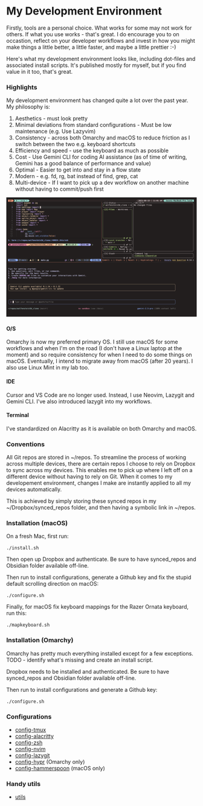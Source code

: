 # My Development Environment

Firstly, tools are a personal choice. What works for some may not work for others. If what you use works - that's great. I do encourage you to on occastion, reflect on your developer workflows and invest in how you might make things a little better, a little faster, and maybe a little prettier :-) 

Here's what my development environment looks like, including dot-files and associated install scripts. It's published mostly for myself, but if you find value in it too, that's great.

### Highlights

My development environment has changed quite a lot over the past year. My philosophy is:

1. Aesthetics - must look pretty
2. Minimal deviations from standard configurations - Must be low maintenance (e.g. Use Lazyvim)
3. Consistency - across both Omarchy and macOS to reduce friction as I switch between the two e.g. keyboard shortcuts
4. Efficiency and speed - use the keyboard as much as possible
5. Cost - Use Gemini CLI for coding AI assistance (as of time of writing, Gemini has a good balance of performance and value)
6. Optimal - Easier to get into and stay in a flow state 
7. Modern - e.g. fd, rg, bat instead of find, grep, cat
8. Multi-device - If I want to pick up a dev workflow on another machine without having to commit/push first

![Alt text](mydevenv.png "Screenshot of my development environment")

#### O/S

Omarchy is now my preferred primary OS. I still use macOS for some workflows and when I'm on the road (I don't have a Linux laptop at the moment) and so require consistency for when I need to do some things on macOS. Eventually, I intend to migrate away 
from macOS (after 20 years). I also use Linux Mint in my lab too.

#### IDE

Cursor and VS Code are no longer used. Instead, I use Neovim, Lazygit and Gemini CLI. I've
also introduced lazygit into my workflows.

#### Terminal

I've standardized on Alacritty as it is available on both Omarchy and macOS.

### Conventions

All Git repos are stored in ~/repos. To streamline the process of working across multiple devices, there are certain repos I choose to rely on Dropbox to sync across my devices. This enables me to pick up where I left off on a different device without having to rely on Git. When it comes to my developement environment, changes I make are instantly applied to all my devices automatically.

This is achieved by simply storing these synced repos in my ~/Dropbox/synced_repos folder, and then having a symbolic link in ~/repos.

### Installation (macOS)

On a fresh Mac, first run:

    ./install.sh

Then open up Dropbox and authenticate. Be sure to have synced_repos and Obsidian folder available off-line.

Then run to install configurations, generate a Github key and fix the stupid
default scrolling direction on macOS:

    ./configure.sh

Finally, for macOS fix keyboard mappings for the Razer Ornata keyboard, run this:

    ./mapkeyboard.sh

### Installation (Omarchy)

Omarchy has pretty much everything installed except for a few exceptions. TODO -
identify what's missing and create an install script.

Dropbox needs to be installed and authenticated. Be sure to have synced_repos and Obsidian folder available off-line.

Then run to install configurations and generate a Github key:

    ./configure.sh

### Configurations

- [config-tmux](https://github.com/jasondchambers/config-tmux)
- [config-alacritty](https://github.com/jasondchambers/config-alacritty)
- [config-zsh](https://github.com/jasondchambers/config-zsh)
- [config-nvim](https://github.com/jasondchambers/config-nvim)
- [config-lazygit](https://github.com/jasondchambers/config-lazygit)
- [config-hypr](https://github.com/jasondchambers/config-hypr) (Omarchy only)
- [config-hammerspoon](https://github.com/jasondchambers/config-hammerspoon) (macOS only)

### Handy utils

- [utils](https://github.com/jasondchambers/utils)
